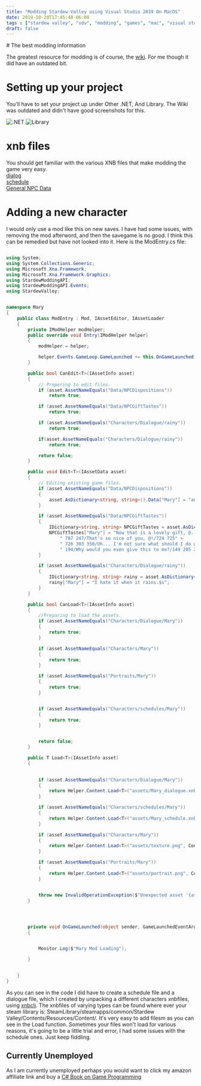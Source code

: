 ```yaml
---
title: "Modding Stardew Valley using Visual Studio 2019 On MacOS"
date: 2019-10-20T17:45:48-06:00
tags : ["stardew valley", "sdv", "modding", "games", "mac", "visual studio"]
draft: false
---
```

<link rel="stylesheet" href="https://openmonstervision.github.io/blog/css/prism.css" />
<script src="https://openmonstervision.github.io/blog/js/prism.js" type="text/javascript"></script>
# The best modding information

The greatest resource for modding is of course, the [wiki](https://stardewvalleywiki.com/Modding:Player_Guide/Getting_Started). For me though it did have an outdated bit.

# Setting up your project

You'll have to set your project up under Other .NET, And Library. The Wiki was outdated and didn't have good screenshots for this.

![.NET](https://openmonstervision.github.io/blog/images/one.png)
![Library](https://openmonstervision.github.io/blog/images/two.png)


# xnb files
You should get familiar with the various XNB files that make modding the game very easy.
<br />
[dialog](https://stardewvalleywiki.com/Modding:Dialogue)
<br />
[schedule](https://stardewvalleywiki.com/Modding:Schedule_data)
<br />
[General NPC Data](https://stardewvalleywiki.com/Modding:NPC_data)

# Adding a new character

I would only use a mod like this on new saves. I have had some issues, with removing the mod afterword, and then the savegame is no good. I think this can be remedied but have not looked into it.
Here is the ModEntry.cs file:
``` csharp

using System;
using System.Collections.Generic;
using Microsoft.Xna.Framework;
using Microsoft.Xna.Framework.Graphics;
using StardewModdingAPI;
using StardewModdingAPI.Events;
using StardewValley;


namespace Mary
{
    public class ModEntry : Mod, IAssetEditor, IAssetLoader
    {
        private IModHelper modHelper;
        public override void Entry(IModHelper helper)
        {
            modHelper = helper;

            helper.Events.GameLoop.GameLaunched += this.OnGameLaunched;
        }

        public bool CanEdit<T>(IAssetInfo asset)
        {
            // Prepering to edit files.
            if (asset.AssetNameEquals("Data/NPCDispositions"))
                return true;

            if (asset.AssetNameEquals("Data/NPCGiftTastes"))
                return true;

            if (asset.AssetNameEquals("Characters/Dialogue/rainy"))
                return true;

            if(asset.AssetNameEquals("Characters/Dialogue/rainy"))
                return true;

            return false;
        }

        public void Edit<T>(IAssetData asset)
        {
            // Editing existing game files.
            if (asset.AssetNameEquals("Data/NPCDispositions"))
            {
                asset.AsDictionary<string, string>().Data["Mary"] = "adult/shy/outgoing/positive/female/datable/null/Town/fall 9//Tent 2 3/Mary";
            }

            if (asset.AssetNameEquals("Data/NPCGiftTastes"))
            {
                IDictionary<string, string> NPCGiftTastes = asset.AsDictionary<string, string>().Data;
                NPCGiftTastes["Mary"] = "Now that is a lovely gift, @. It will really help me!/227 228 220 428 440" +
                    " 787 247/That's so nice of you, @!/724 725" +
                    " 726 303 350/Uh... I'm not sure what should I do with this./2 24 90 174 190 336" +
                    " 194/Why would you even give this to me?/149 205 281 404 420 422/Thank you.//";
            }

            if (asset.AssetNameEquals("Characters/Dialogue/rainy"))
            {
                IDictionary<string, string> rainy = asset.AsDictionary<string, string>().Data;
                rainy["Mary"] = "I hate it when it rains.$s";
            }
        }

        public bool CanLoad<T>(IAssetInfo asset)
        {
            //Preparing to load the assets.
            if (asset.AssetNameEquals("Characters/Dialogue/Mary"))
            {
                return true;
            }

            if (asset.AssetNameEquals("Characters/Mary"))
            {
                return true;
            }

            if (asset.AssetNameEquals("Portraits/Mary"))
            {
                return true;
            }


            if (asset.AssetNameEquals("Characters/schedules/Mary"))
            {
                return true;
            }


            return false;
        }

        public T Load<T>(IAssetInfo asset)
        {
         

            if (asset.AssetNameEquals("Characters/Dialogue/Mary"))
            {
                return Helper.Content.Load<T>("assets/Mary_dialogue.xnb", ContentSource.ModFolder);
            }

            if (asset.AssetNameEquals("Characters/schedules/Mary"))
            {
                return Helper.Content.Load<T>("assets/Mary_schedule.xnb", ContentSource.ModFolder);
            }

            if (asset.AssetNameEquals("Characters/Mary"))
            {
                return Helper.Content.Load<T>("assets/texture.png", ContentSource.ModFolder);
            }

            if (asset.AssetNameEquals("Portraits/Mary"))
            {
                return Helper.Content.Load<T>("assets/portrait.png", ContentSource.ModFolder);
            }


            throw new InvalidOperationException($"Unexpected asset '{asset.AssetName}'.");
        }




        private void OnGameLaunched(object sender, GameLaunchedEventArgs e)
        {


            Monitor.Log($"Mary Mod Loading");

        }


    }
}
```

As you can see in the code I did have to create a schedule file and a dialogue file, which I created by unpacking a different characters xnbfiles, using [xnbcli](https://github.com/LeonBlade/xnbcli). The xnbfiles of varying types can be found where ever your steam library is: SteamLibrary/steamapps/common/Stardew Valley/Contents/Resources/Content/. It's very easy to add filesm as you can see in the Load function. Sometimes your files won't load for various reasons, it's going to be a little trial and error, I had some issues with the schedule ones. Just keep fiddling. 

## Currently Unemployed

As I am currently unemployed perhaps you would want to click my amazon affiliate link and buy a [C# Book on Game Programming](https://www.amazon.com/gp/product/0134659864/ref=as_li_qf_asin_il_tl?ie=UTF8&tag=bsdpblog-20&creative=9325&linkCode=as2&creativeASIN=0134659864&linkId=7ab0cb6cfa0116eee2d1f1c12caddab9)



